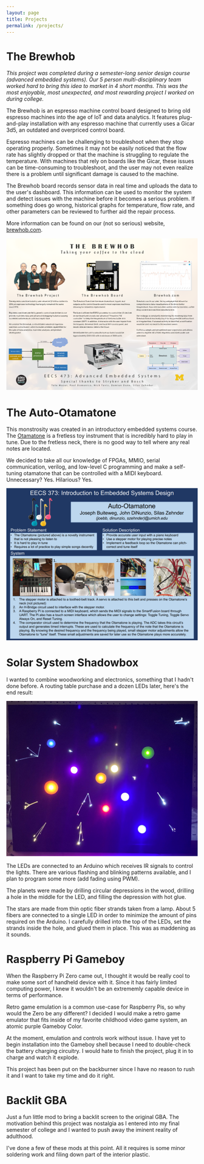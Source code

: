 ```yaml
---
layout: page
title: Projects
permalink: /projects/
---
```


# The Brewhob

*This project was completed during a semester-long senior design course (advanced embedded systems). Our 5 person multi-disciplinary team worked hard to bring this idea to market in 4 short months. This was the most enjoyable, most unexpected, and most rewarding project I worked on during college.*

The Brewhob is an espresso machine control board designed to bring old espresso machines into the age of IoT and data analytics. It features plug-and-play installation with any espresso machine that currently uses a Gicar 3d5, an outdated and overpriced control board.

Espresso machines can be challenging to troubleshoot when they stop operating properly. Sometimes it may not be easily noticed that the flow rate has slightly dropped or that the machine is struggling to regulate the temperature. With machines that rely on boards like the Gicar, these issues can be time-consuming to troubleshoot, and the user may not even realize there is a problem until significant damage is caused to the machine.

The Brewhob board records sensor data in real time and uploads the data to the user's dashboard. This information can be used to monitor the system and detect issues with the machine before it becomes a serious problem. If something does go wrong, historical graphs for temperature, flow rate, and other parameters can be reviewed to further aid the repair process.

More information can be found on our (not so serious) website, [brewhob.com](https://brewhob.com).

![Brewhob poster](/assets/img/brewhob_poster.PNG)

# The Auto-Otamatone

This monstrosity was created in an introductory embedded systems course. The [Otamatone](https://en.wikipedia.org/wiki/Otamatone) is a fretless toy instrument that is incredibly hard to play in tune. Due to the fretless neck, there is no good way to tell where any real notes are located.

We decided to take all our knowledge of FPGAs, MMIO, serial communication, verilog, and low-level C programming and make a self-tuning otamatone that can be controlled with a MIDI keyboard. Unnecessary? Yes. Hilarious? Yes. 

![Otamatone poster](/assets/img/otamatone_poster.PNG)

# Solar System Shadowbox

I wanted to combine woodworking and electronics, something that I hadn't done before. A routing table purchase and a dozen LEDs later, here's the end result:

![Solar system shadowbox](/assets/img/solarsystem.jpg)

The LEDs are connected to an Arduino which receives IR signals to control the lights. There are various flashing and blinking patterns available, and I plan to program some more (add fading using PWM).

The planets were made by drilling circular depressions in the wood, drilling a hole in the middle for the LED, and filling the depression with hot glue.

The stars are made from thin optic fiber strands taken from a lamp. About 5 fibers are connected to a single LED in order to minimize the amount of pins required on the Arduino. I carefully drilled into the top of the LEDs, set the strands inside the hole, and glued them in place. This was as maddening as it sounds.

# Raspberry Pi Gameboy

When the Raspberry Pi Zero came out, I thought it would be really cool to make some sort of handheld device with it. Since it has fairly limited computing power, I knew it wouldn't be an extrememly capable device in terms of performance.

Retro game emulation is a common use-case for Raspberry Pis, so why would the Zero be any different? I decided I would make a retro game emulator that fits inside of my favorite childhood video game system, an atomic purple Gameboy Color.

At the moment, emulation and controls work without issue. I have yet to begin installation into the Gameboy shell because I need to double-check the battery charging circuitry. I would hate to finish the project, plug it in to charge and watch it explode.

This project has been put on the backburner since I have no reason to rush it and I want to take my time and do it right.

# Backlit GBA

Just a fun little mod to bring a backlit screen to the original GBA. The motivation behind this project was nostalgia as I entered into my final semester of college and I wanted to push away the iminent reality of adulthood.

I've done a few of these mods at this point. All it requires is some minor soldering work and filing down part of the interior plastic.

